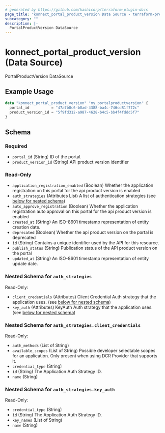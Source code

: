 ```yaml
---
# generated by https://github.com/hashicorp/terraform-plugin-docs
page_title: "konnect_portal_product_version Data Source - terraform-provider-konnect"
subcategory: ""
description: |-
  PortalProductVersion DataSource
---
```


# konnect_portal_product_version (Data Source)

PortalProductVersion DataSource

## Example Usage

```terraform
data "konnect_portal_product_version" "my_portalproductversion" {
  portal_id          = "47a7b8c6-b8ad-4388-ba4c-746cd81f772c"
  product_version_id = "5f9fd312-a987-4628-b4c5-bb4f4fddd5f7"
}
```

<!-- schema generated by tfplugindocs -->
## Schema

### Required

- `portal_id` (String) ID of the portal.
- `product_version_id` (String) API product version identifier

### Read-Only

- `application_registration_enabled` (Boolean) Whether the application registration on this portal for the api product version is enabled
- `auth_strategies` (Attributes List) A list of authentication strategies (see [below for nested schema](#nestedatt--auth_strategies))
- `auto_approve_registration` (Boolean) Whether the application registration auto approval on this portal for the api product version is enabled
- `created_at` (String) An ISO-8601 timestamp representation of entity creation date.
- `deprecated` (Boolean) Whether the api product version on the portal is deprecated
- `id` (String) Contains a unique identifier used by the API for this resource.
- `publish_status` (String) Publication status of the API product version on the portal
- `updated_at` (String) An ISO-8601 timestamp representation of entity update date.

<a id="nestedatt--auth_strategies"></a>
### Nested Schema for `auth_strategies`

Read-Only:

- `client_credentials` (Attributes) Client Credential Auth strategy that the application uses. (see [below for nested schema](#nestedatt--auth_strategies--client_credentials))
- `key_auth` (Attributes) KeyAuth Auth strategy that the application uses. (see [below for nested schema](#nestedatt--auth_strategies--key_auth))

<a id="nestedatt--auth_strategies--client_credentials"></a>
### Nested Schema for `auth_strategies.client_credentials`

Read-Only:

- `auth_methods` (List of String)
- `available_scopes` (List of String) Possible developer selectable scopes for an application. Only present when using DCR Provider that supports it.
- `credential_type` (String)
- `id` (String) The Application Auth Strategy ID.
- `name` (String)


<a id="nestedatt--auth_strategies--key_auth"></a>
### Nested Schema for `auth_strategies.key_auth`

Read-Only:

- `credential_type` (String)
- `id` (String) The Application Auth Strategy ID.
- `key_names` (List of String)
- `name` (String)
